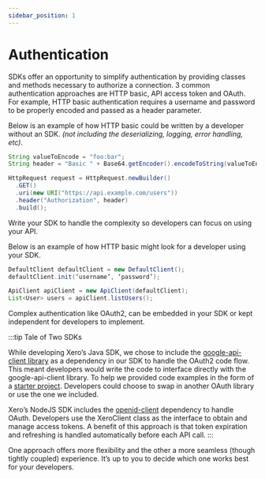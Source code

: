 ```yaml
---
sidebar_position: 1
---
```


# Authentication
SDKs offer an opportunity to simplify authentication by providing classes and methods necessary to authorize a connection. 3 common authentication approaches are HTTP basic, API access token and OAuth. For example, HTTP basic authentication requires a username and password to be properly encoded and passed as a header parameter.

Below is an example of how HTTP basic could be written by a developer without an SDK. *(not including the deserializing, logging, error handling, etc)*.

``` java
String valueToEncode = "foo:bar";
String header = "Basic " + Base64.getEncoder().encodeToString(valueToEncode.getBytes());

HttpRequest request = HttpRequest.newBuilder()
  .GET()
  .uri(new URI("https://api.example.com/users"))
  .header("Authorization", header)
  .build();    
```

Write your SDK to handle the complexity so developers can focus on using your API. 

Below is an example of how HTTP basic might look for a developer using your SDK.

```java
DefaultClient defaultClient = new DefaultClient();
defaultClient.init(‘username’, ‘password’);

ApiClient apiClient = new ApiClient(defaultClient);
List<User> users = apiClient.listUsers();
```

Complex authentication like OAuth2, can be embedded in your SDK or kept independent for developers to implement.

:::tip Tale of Two SDKs

While developing Xero’s Java SDK, we chose to include the [google-api-client library](https://mvnrepository.com/artifact/com.google.api-client/google-api-client) as a dependency in our SDK to handle the OAuth2 code flow. This meant developers would write the code to interface directly with the google-api-client library. To help we provided code examples in the form of a [starter project](https://github.com/XeroAPI/xero-java-oauth2-starter). Developers could choose to swap in another OAuth library or use the one we included.

Xero’s NodeJS SDK includes the [openid-client](https://www.npmjs.com/package/openid-client) dependency to handle OAuth. Developers use the XeroClient class as the interface to obtain and manage access tokens. A benefit of this approach is that token expiration and refreshing is handled automatically before each API call. 
:::

One approach offers more flexibility and the other a more seamless (though tightly coupled) experience. It’s up to you to decide which one works best for your developers.

 